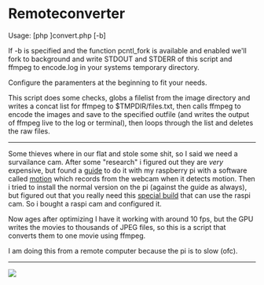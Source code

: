 Remoteconverter
===============

Usage: [php ]convert.php [-b]

If -b is specified and the function pcntl_fork is available and enabled we'll fork to background and write STDOUT and STDERR of this script and ffmpeg to encode.log in your systems temporary directory.

Configure the paramenters at the beginning to fit your needs.

This script does some checks, globs a filelist from the image directory and writes a concat list for ffmpeg to $TMPDIR/files.txt, then calls ffmpeg to encode the images and save to the specified outfile (and writes the output of ffmpeg live to the log or terminal), then loops through the list and deletes the raw files.

------------

Some thieves where in our flat and stole some shit,
 so I said we need a survailance cam. After some "research" i figured out they are <i>very</i> expensive, but found a <a href="http://www.codeproject.com/Articles/665518/Raspberry-Pi-as-low-cost-HD-surveillance-camera">guide</a> to do it with my raspberry pi with a software called <a href="http://www.lavrsen.dk/foswiki/bin/view/Motion/WebHome">motion</a> which records from the webcam when it detects motion.
 Then i tried to install the normal version on the pi (against the guide as always), but figured out that you really need this <a href="https://github.com/dozencrows/motion/tree/mmal-test">special build</a> that can use the raspi cam. So i bought a raspi cam and configured it.

 Now ages after optimizing I have it working with around 10 fps, but the GPU writes the movies to thousands of JPEG files, so this is a script that converts them to one movie using ffmpeg.


I am doing this from a remote computer because the pi is to slow (ofc).

----------

<img src="https://i.leetfil.es/fe5834ef.png" style="max-width: 100%;" />
